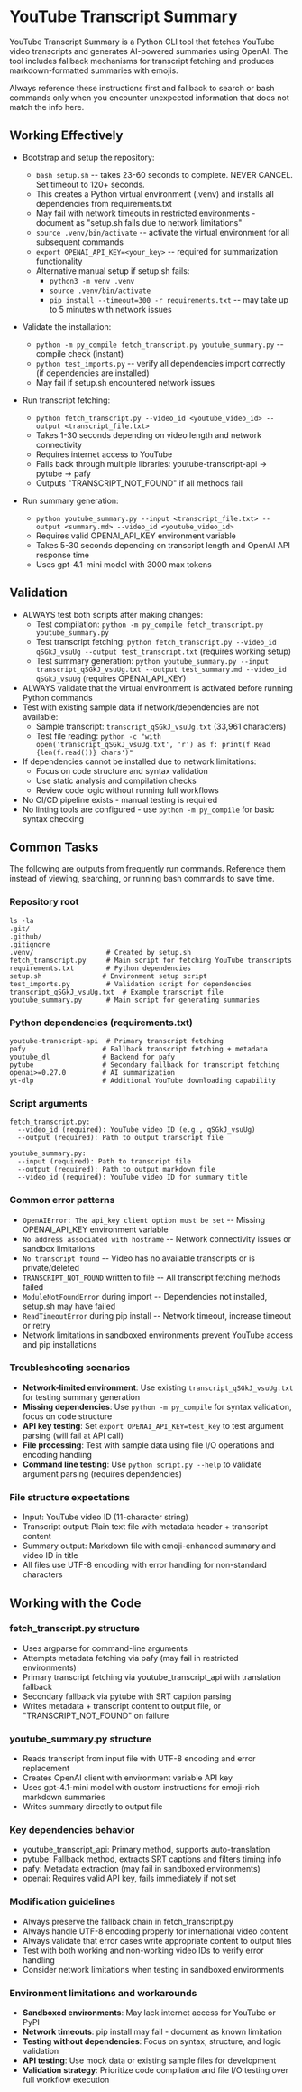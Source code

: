 # YouTube Transcript Summary

YouTube Transcript Summary is a Python CLI tool that fetches YouTube video transcripts and generates AI-powered summaries using OpenAI. The tool includes fallback mechanisms for transcript fetching and produces markdown-formatted summaries with emojis.

Always reference these instructions first and fallback to search or bash commands only when you encounter unexpected information that does not match the info here.

## Working Effectively

- Bootstrap and setup the repository:
  - `bash setup.sh` -- takes 23-60 seconds to complete. NEVER CANCEL. Set timeout to 120+ seconds.
  - This creates a Python virtual environment (.venv) and installs all dependencies from requirements.txt
  - May fail with network timeouts in restricted environments - document as "setup.sh fails due to network limitations"
  - `source .venv/bin/activate` -- activate the virtual environment for all subsequent commands
  - `export OPENAI_API_KEY=<your_key>` -- required for summarization functionality
  - Alternative manual setup if setup.sh fails:
    - `python3 -m venv .venv`
    - `source .venv/bin/activate`
    - `pip install --timeout=300 -r requirements.txt` -- may take up to 5 minutes with network issues

- Validate the installation:
  - `python -m py_compile fetch_transcript.py youtube_summary.py` -- compile check (instant)
  - `python test_imports.py` -- verify all dependencies import correctly (if dependencies are installed)
  - May fail if setup.sh encountered network issues

- Run transcript fetching:
  - `python fetch_transcript.py --video_id <youtube_video_id> --output <transcript_file.txt>`
  - Takes 1-30 seconds depending on video length and network connectivity
  - Requires internet access to YouTube
  - Falls back through multiple libraries: youtube-transcript-api → pytube → pafy
  - Outputs "TRANSCRIPT_NOT_FOUND" if all methods fail

- Run summary generation:
  - `python youtube_summary.py --input <transcript_file.txt> --output <summary.md> --video_id <youtube_video_id>`
  - Requires valid OPENAI_API_KEY environment variable
  - Takes 5-30 seconds depending on transcript length and OpenAI API response time
  - Uses gpt-4.1-mini model with 3000 max tokens

## Validation

- ALWAYS test both scripts after making changes:
  - Test compilation: `python -m py_compile fetch_transcript.py youtube_summary.py`
  - Test transcript fetching: `python fetch_transcript.py --video_id qSGkJ_vsuUg --output test_transcript.txt` (requires working setup)
  - Test summary generation: `python youtube_summary.py --input transcript_qSGkJ_vsuUg.txt --output test_summary.md --video_id qSGkJ_vsuUg` (requires OPENAI_API_KEY)
- ALWAYS validate that the virtual environment is activated before running Python commands
- Test with existing sample data if network/dependencies are not available:
  - Sample transcript: `transcript_qSGkJ_vsuUg.txt` (33,961 characters)
  - Test file reading: `python -c "with open('transcript_qSGkJ_vsuUg.txt', 'r') as f: print(f'Read {len(f.read())} chars')"`
- If dependencies cannot be installed due to network limitations:
  - Focus on code structure and syntax validation
  - Use static analysis and compilation checks
  - Review code logic without running full workflows
- No CI/CD pipeline exists - manual testing is required
- No linting tools are configured - use `python -m py_compile` for basic syntax checking

## Common Tasks

The following are outputs from frequently run commands. Reference them instead of viewing, searching, or running bash commands to save time.

### Repository root
```
ls -la
.git/
.github/
.gitignore
.venv/                  # Created by setup.sh
fetch_transcript.py     # Main script for fetching YouTube transcripts
requirements.txt        # Python dependencies
setup.sh               # Environment setup script
test_imports.py         # Validation script for dependencies
transcript_qSGkJ_vsuUg.txt  # Example transcript file
youtube_summary.py      # Main script for generating summaries
```

### Python dependencies (requirements.txt)
```
youtube-transcript-api  # Primary transcript fetching
pafy                   # Fallback transcript fetching + metadata
youtube_dl             # Backend for pafy
pytube                 # Secondary fallback for transcript fetching
openai>=0.27.0         # AI summarization
yt-dlp                 # Additional YouTube downloading capability
```

### Script arguments
```
fetch_transcript.py:
  --video_id (required): YouTube video ID (e.g., qSGkJ_vsuUg)
  --output (required): Path to output transcript file

youtube_summary.py:
  --input (required): Path to transcript file
  --output (required): Path to output markdown file
  --video_id (required): YouTube video ID for summary title
```

### Common error patterns
- `OpenAIError: The api_key client option must be set` -- Missing OPENAI_API_KEY environment variable
- `No address associated with hostname` -- Network connectivity issues or sandbox limitations
- `No transcript found` -- Video has no available transcripts or is private/deleted
- `TRANSCRIPT_NOT_FOUND` written to file -- All transcript fetching methods failed
- `ModuleNotFoundError` during import -- Dependencies not installed, setup.sh may have failed
- `ReadTimeoutError` during pip install -- Network timeout, increase timeout or retry
- Network limitations in sandboxed environments prevent YouTube access and pip installations

### Troubleshooting scenarios
- **Network-limited environment**: Use existing `transcript_qSGkJ_vsuUg.txt` for testing summary generation
- **Missing dependencies**: Use `python -m py_compile` for syntax validation, focus on code structure
- **API key testing**: Set `export OPENAI_API_KEY=test_key` to test argument parsing (will fail at API call)
- **File processing**: Test with sample data using file I/O operations and encoding handling
- **Command line testing**: Use `python script.py --help` to validate argument parsing (requires dependencies)

### File structure expectations
- Input: YouTube video ID (11-character string)
- Transcript output: Plain text file with metadata header + transcript content
- Summary output: Markdown file with emoji-enhanced summary and video ID in title
- All files use UTF-8 encoding with error handling for non-standard characters

## Working with the Code

### fetch_transcript.py structure
- Uses argparse for command-line arguments
- Attempts metadata fetching via pafy (may fail in restricted environments)
- Primary transcript fetching via youtube_transcript_api with translation fallback
- Secondary fallback via pytube with SRT caption parsing
- Writes metadata + transcript content to output file, or "TRANSCRIPT_NOT_FOUND" on failure

### youtube_summary.py structure
- Reads transcript from input file with UTF-8 encoding and error replacement
- Creates OpenAI client with environment variable API key
- Uses gpt-4.1-mini model with custom instructions for emoji-rich markdown summaries
- Writes summary directly to output file

### Key dependencies behavior
- youtube_transcript_api: Primary method, supports auto-translation
- pytube: Fallback method, extracts SRT captions and filters timing info
- pafy: Metadata extraction (may fail in sandboxed environments)
- openai: Requires valid API key, fails immediately if not set

### Modification guidelines
- Always preserve the fallback chain in fetch_transcript.py
- Always handle UTF-8 encoding properly for international video content
- Always validate that error cases write appropriate content to output files
- Test with both working and non-working video IDs to verify error handling
- Consider network limitations when testing in sandboxed environments

### Environment limitations and workarounds
- **Sandboxed environments**: May lack internet access for YouTube or PyPI
- **Network timeouts**: pip install may fail - document as known limitation
- **Testing without dependencies**: Focus on syntax, structure, and logic validation
- **API testing**: Use mock data or existing sample files for development
- **Validation strategy**: Prioritize code compilation and file I/O testing over full workflow execution